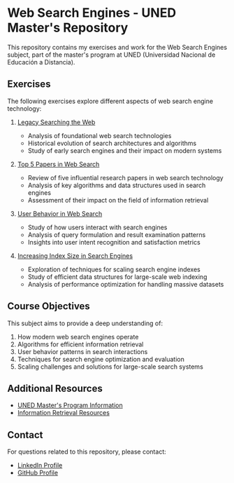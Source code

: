 # Web Search Engines - UNED Master's Repository

This repository contains my exercises and work for the Web Search Engines subject, part of the master's program at UNED (Universidad Nacional de Educación a Distancia).

## Exercises

The following exercises explore different aspects of web search engine technology:

1. [Legacy Searching the Web](01_legacy_searching_the_web_paper.pdf)
   - Analysis of foundational web search technologies
   - Historical evolution of search architectures and algorithms
   - Study of early search engines and their impact on modern systems

2. [Top 5 Papers in Web Search](02_top5_papers_web_search.pdf)
   - Review of five influential research papers in web search technology
   - Analysis of key algorithms and data structures used in search engines
   - Assessment of their impact on the field of information retrieval

3. [User Behavior in Web Search](03_user_behavior_in_web_search.pdf)
   - Study of how users interact with search engines
   - Analysis of query formulation and result examination patterns
   - Insights into user intent recognition and satisfaction metrics

4. [Increasing Index Size in Search Engines](04_increasing_index_size_in_search_engine.pdf)
   - Exploration of techniques for scaling search engine indexes
   - Study of efficient data structures for large-scale web indexing
   - Analysis of performance optimization for handling massive datasets

## Course Objectives

This subject aims to provide a deep understanding of:

1. How modern web search engines operate
2. Algorithms for efficient information retrieval
3. User behavior patterns in search interactions
4. Techniques for search engine optimization and evaluation
5. Scaling challenges and solutions for large-scale search systems

## Additional Resources

- [UNED Master's Program Information](https://www.uned.es)
- [Information Retrieval Resources](https://nlp.stanford.edu/IR-book/)

## Contact

For questions related to this repository, please contact:
- [LinkedIn Profile](https://www.linkedin.com/in/alvaro-francisco-gil/)
- [GitHub Profile](https://github.com/alvaro-francisco-gil) 